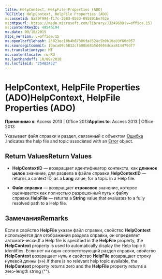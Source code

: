 ```yaml
---
title: HelpContext, HelpFile Properties (ADO)
TOCTitle: HelpContext, HelpFile Properties (ADO)
ms:assetid: 8a79f994-f17c-2983-0593-095801be762e
ms:mtpsurl: https://msdn.microsoft.com/library/JJ249608(v=office.15)
ms:contentKeyID: 48546194
ms.date: 09/18/2015
mtps_version: v=office.15
ms.openlocfilehash: 23823ec18b4b87306fa852ac5b0b18e89f60d057
ms.sourcegitcommit: 19aca09c5812cfb98b68b5d4604dcaa814479df7
ms.translationtype: MT
ms.contentlocale: ru-RU
ms.lasthandoff: 10/09/2018
ms.locfileid: "25482452"
---
```

# <a name="helpcontext-helpfile-properties-ado"></a><span data-ttu-id="bea00-102">HelpContext, HelpFile Properties (ADO)</span><span class="sxs-lookup"><span data-stu-id="bea00-102">HelpContext, HelpFile Properties (ADO)</span></span>


<span data-ttu-id="bea00-103">**Применимо к**: Access 2013 | Office 2013</span><span class="sxs-lookup"><span data-stu-id="bea00-103">**Applies to**: Access 2013 | Office 2013</span></span>

<span data-ttu-id="bea00-104">Указывает файл справки и раздел, связанный с объектом [Ошибка](error-object-ado.md) .</span><span class="sxs-lookup"><span data-stu-id="bea00-104">Indicates the help file and topic associated with an [Error](error-object-ado.md) object.</span></span>

## <a name="return-values"></a><span data-ttu-id="bea00-105">Return Values</span><span class="sxs-lookup"><span data-stu-id="bea00-105">Return Values</span></span>

  - <span data-ttu-id="bea00-106">**HelpContextID** — возвращает идентификатор контекста, как **длинное целое** значение, для раздела в файле справки.</span><span class="sxs-lookup"><span data-stu-id="bea00-106">**HelpContextID** — returns a context ID, as a **Long** value, for a topic in a Help file.</span></span>

  - <span data-ttu-id="bea00-107">**Файл справки** — возвращает **строковое** значение, которое оценивается как полностью разрешенный путь к файлу справки.</span><span class="sxs-lookup"><span data-stu-id="bea00-107">**HelpFile** — returns a **String** value that evaluates to a fully resolved path to a Help file.</span></span>

## <a name="remarks"></a><span data-ttu-id="bea00-108">Замечания</span><span class="sxs-lookup"><span data-stu-id="bea00-108">Remarks</span></span>

<span data-ttu-id="bea00-109">Если в свойство **HelpFile** указан файл справки, свойство **HelpContext** используется для отображения раздела справки, он определяет автоматически.</span><span class="sxs-lookup"><span data-stu-id="bea00-109">If a Help file is specified in the **HelpFile** property, the **HelpContext** property is used to automatically display the Help topic it identifies.</span></span> <span data-ttu-id="bea00-110">Если нет ни один соответствующий раздел справки, свойство **HelpContext** возвращает нуль и свойство **HelpFile** возвращает строку нулевой длины (»»).</span><span class="sxs-lookup"><span data-stu-id="bea00-110">If there is no relevant help topic available, the **HelpContext** property returns zero and the **HelpFile** property returns a zero-length string ("").</span></span>

